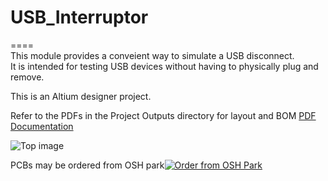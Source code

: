 # USB_Interruptor
====   
This module provides a conveient way to simulate a USB disconnect.  
It is intended for testing USB devices without having to physically plug and remove.  

This is an Altium designer project.  

Refer to the PDFs in the Project Outputs directory for layout and BOM
<a href="https://github.com/podonoghue/USB_Interruptor/blob/master/Hardware/Project Outputs for USB_Interruptor/USB_Interruptor.PDF">PDF Documentation</img></a>

![Top image](https://raw.githubusercontent.com/podonoghue/USB_Interruptor/master/Hardware/Top.png "Top Board Image")

PCBs may be ordered from OSH park<a href="https://oshpark.com/shared_projects/KrhgN8JM"><img src="https://oshpark.com/assets/badge-5b7ec47045b78aef6eb9d83b3bac6b1920de805e9a0c227658eac6e19a045b9c.png" alt="Order from OSH Park"></img></a>  
